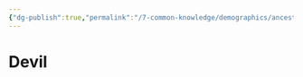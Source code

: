 ```yaml
---
{"dg-publish":true,"permalink":"/7-common-knowledge/demographics/ancestries/extraplanar/devil/","noteIcon":""}
---
```


# Devil

